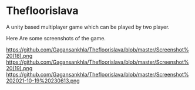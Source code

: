 # Thefloorislava
A unity based multiplayer game which can be played by two player.

Here Are some screenshots of the game.

https://github.com/Gagansankhla/Thefloorislava/blob/master/Screenshot%20(18).png
https://github.com/Gagansankhla/Thefloorislava/blob/master/Screenshot%20(19).png
https://github.com/Gagansankhla/Thefloorislava/blob/master/Screenshot%202021-10-19%20230613.png
